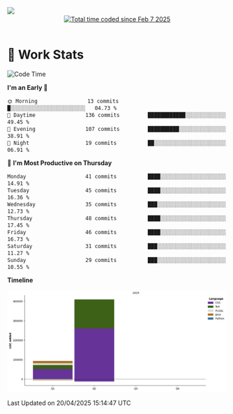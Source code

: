<img src="https://capsule-render.vercel.app/api?type=waving&color=E0D7C8&height=200&section=header&text=Jeong8333&animation=fadeIn&fontColor=6D4930&fontSize=65&fontAlignY=60&stroke=6D4930&strokeWidth=3" />

<div align = center>
<a href="https://wakatime.com/@9207cd9b-e0ca-4b15-bb6a-6ad0a31854f8"><img src="https://wakatime.com/badge/user/9207cd9b-e0ca-4b15-bb6a-6ad0a31854f8.svg" alt="Total time coded since Feb 7 2025" /></a>
</div>
<br>

# 📝 **Work Stats**


<!--START_SECTION:waka-->
![Code Time](http://img.shields.io/badge/Code%20Time-9%20hrs%2027%20mins-blue)

**I'm an Early 🐤** 

```text
🌞 Morning                13 commits          █░░░░░░░░░░░░░░░░░░░░░░░░   04.73 % 
🌆 Daytime                136 commits         ████████████░░░░░░░░░░░░░   49.45 % 
🌃 Evening                107 commits         ██████████░░░░░░░░░░░░░░░   38.91 % 
🌙 Night                  19 commits          ██░░░░░░░░░░░░░░░░░░░░░░░   06.91 % 
```
📅 **I'm Most Productive on Thursday** 

```text
Monday                   41 commits          ████░░░░░░░░░░░░░░░░░░░░░   14.91 % 
Tuesday                  45 commits          ████░░░░░░░░░░░░░░░░░░░░░   16.36 % 
Wednesday                35 commits          ███░░░░░░░░░░░░░░░░░░░░░░   12.73 % 
Thursday                 48 commits          ████░░░░░░░░░░░░░░░░░░░░░   17.45 % 
Friday                   46 commits          ████░░░░░░░░░░░░░░░░░░░░░   16.73 % 
Saturday                 31 commits          ███░░░░░░░░░░░░░░░░░░░░░░   11.27 % 
Sunday                   29 commits          ███░░░░░░░░░░░░░░░░░░░░░░   10.55 % 
```


**Timeline**

![Lines of Code chart](https://raw.githubusercontent.com/Jeong8333/Jeong8333/main/assets/bar_graph.png)


 Last Updated on 20/04/2025 15:14:47 UTC
<!--END_SECTION:waka-->

